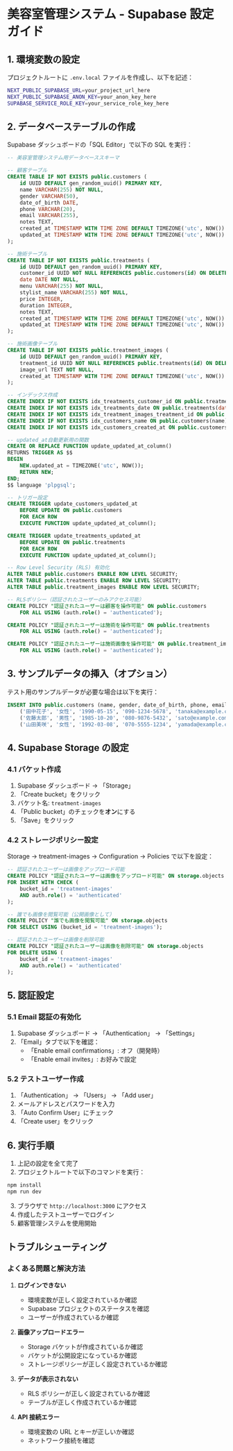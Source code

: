 # 美容室管理システム - Supabase 設定ガイド

## 1. 環境変数の設定

プロジェクトルートに `.env.local` ファイルを作成し、以下を記述：

```bash
NEXT_PUBLIC_SUPABASE_URL=your_project_url_here
NEXT_PUBLIC_SUPABASE_ANON_KEY=your_anon_key_here
SUPABASE_SERVICE_ROLE_KEY=your_service_role_key_here
```

## 2. データベーステーブルの作成

Supabase ダッシュボードの「SQL Editor」で以下の SQL を実行：

```sql
-- 美容室管理システム用データベーススキーマ

-- 顧客テーブル
CREATE TABLE IF NOT EXISTS public.customers (
    id UUID DEFAULT gen_random_uuid() PRIMARY KEY,
    name VARCHAR(255) NOT NULL,
    gender VARCHAR(50),
    date_of_birth DATE,
    phone VARCHAR(20),
    email VARCHAR(255),
    notes TEXT,
    created_at TIMESTAMP WITH TIME ZONE DEFAULT TIMEZONE('utc', NOW()) NOT NULL,
    updated_at TIMESTAMP WITH TIME ZONE DEFAULT TIMEZONE('utc', NOW()) NOT NULL
);

-- 施術テーブル
CREATE TABLE IF NOT EXISTS public.treatments (
    id UUID DEFAULT gen_random_uuid() PRIMARY KEY,
    customer_id UUID NOT NULL REFERENCES public.customers(id) ON DELETE CASCADE,
    date DATE NOT NULL,
    menu VARCHAR(255) NOT NULL,
    stylist_name VARCHAR(255) NOT NULL,
    price INTEGER,
    duration INTEGER,
    notes TEXT,
    created_at TIMESTAMP WITH TIME ZONE DEFAULT TIMEZONE('utc', NOW()) NOT NULL,
    updated_at TIMESTAMP WITH TIME ZONE DEFAULT TIMEZONE('utc', NOW()) NOT NULL
);

-- 施術画像テーブル
CREATE TABLE IF NOT EXISTS public.treatment_images (
    id UUID DEFAULT gen_random_uuid() PRIMARY KEY,
    treatment_id UUID NOT NULL REFERENCES public.treatments(id) ON DELETE CASCADE,
    image_url TEXT NOT NULL,
    created_at TIMESTAMP WITH TIME ZONE DEFAULT TIMEZONE('utc', NOW()) NOT NULL
);

-- インデックス作成
CREATE INDEX IF NOT EXISTS idx_treatments_customer_id ON public.treatments(customer_id);
CREATE INDEX IF NOT EXISTS idx_treatments_date ON public.treatments(date);
CREATE INDEX IF NOT EXISTS idx_treatment_images_treatment_id ON public.treatment_images(treatment_id);
CREATE INDEX IF NOT EXISTS idx_customers_name ON public.customers(name);
CREATE INDEX IF NOT EXISTS idx_customers_created_at ON public.customers(created_at);

-- updated_at自動更新用の関数
CREATE OR REPLACE FUNCTION update_updated_at_column()
RETURNS TRIGGER AS $$
BEGIN
    NEW.updated_at = TIMEZONE('utc', NOW());
    RETURN NEW;
END;
$$ language 'plpgsql';

-- トリガー設定
CREATE TRIGGER update_customers_updated_at
    BEFORE UPDATE ON public.customers
    FOR EACH ROW
    EXECUTE FUNCTION update_updated_at_column();

CREATE TRIGGER update_treatments_updated_at
    BEFORE UPDATE ON public.treatments
    FOR EACH ROW
    EXECUTE FUNCTION update_updated_at_column();

-- Row Level Security (RLS) 有効化
ALTER TABLE public.customers ENABLE ROW LEVEL SECURITY;
ALTER TABLE public.treatments ENABLE ROW LEVEL SECURITY;
ALTER TABLE public.treatment_images ENABLE ROW LEVEL SECURITY;

-- RLSポリシー（認証されたユーザーのみアクセス可能）
CREATE POLICY "認証されたユーザーは顧客を操作可能" ON public.customers
    FOR ALL USING (auth.role() = 'authenticated');

CREATE POLICY "認証されたユーザーは施術を操作可能" ON public.treatments
    FOR ALL USING (auth.role() = 'authenticated');

CREATE POLICY "認証されたユーザーは施術画像を操作可能" ON public.treatment_images
    FOR ALL USING (auth.role() = 'authenticated');
```

## 3. サンプルデータの挿入（オプション）

テスト用のサンプルデータが必要な場合は以下を実行：

```sql
INSERT INTO public.customers (name, gender, date_of_birth, phone, email, notes) VALUES
    ('田中花子', '女性', '1990-05-15', '090-1234-5678', 'tanaka@example.com', '初回来店時はカットのみ希望'),
    ('佐藤太郎', '男性', '1985-10-20', '080-9876-5432', 'sato@example.com', 'ビジネスマン、短時間での施術を希望'),
    ('山田美咲', '女性', '1992-03-08', '070-5555-1234', 'yamada@example.com', 'カラーリングとパーマの相談あり');
```

## 4. Supabase Storage の設定

### 4.1 バケット作成

1. Supabase ダッシュボード → 「Storage」
2. 「Create bucket」をクリック
3. バケット名: `treatment-images`
4. 「Public bucket」のチェックを**オン**にする
5. 「Save」をクリック

### 4.2 ストレージポリシー設定

Storage → treatment-images → Configuration → Policies で以下を設定：

```sql
-- 認証されたユーザーは画像をアップロード可能
CREATE POLICY "認証されたユーザーは画像をアップロード可能" ON storage.objects
FOR INSERT WITH CHECK (
    bucket_id = 'treatment-images'
    AND auth.role() = 'authenticated'
);

-- 誰でも画像を閲覧可能（公開画像として）
CREATE POLICY "誰でも画像を閲覧可能" ON storage.objects
FOR SELECT USING (bucket_id = 'treatment-images');

-- 認証されたユーザーは画像を削除可能
CREATE POLICY "認証されたユーザーは画像を削除可能" ON storage.objects
FOR DELETE USING (
    bucket_id = 'treatment-images'
    AND auth.role() = 'authenticated'
);
```

## 5. 認証設定

### 5.1 Email 認証の有効化

1. Supabase ダッシュボード → 「Authentication」 → 「Settings」
2. 「Email」タブで以下を確認：
   - 「Enable email confirmations」: オフ（開発時）
   - 「Enable email invites」: お好みで設定

### 5.2 テストユーザー作成

1. 「Authentication」 → 「Users」 → 「Add user」
2. メールアドレスとパスワードを入力
3. 「Auto Confirm User」にチェック
4. 「Create user」をクリック

## 6. 実行手順

1. 上記の設定を全て完了
2. プロジェクトルートで以下のコマンドを実行：

```bash
npm install
npm run dev
```

3. ブラウザで `http://localhost:3000` にアクセス
4. 作成したテストユーザーでログイン
5. 顧客管理システムを使用開始

## トラブルシューティング

### よくある問題と解決方法

1. **ログインできない**

   - 環境変数が正しく設定されているか確認
   - Supabase プロジェクトのステータスを確認
   - ユーザーが作成されているか確認

2. **画像アップロードエラー**

   - Storage バケットが作成されているか確認
   - バケットが公開設定になっているか確認
   - ストレージポリシーが正しく設定されているか確認

3. **データが表示されない**

   - RLS ポリシーが正しく設定されているか確認
   - テーブルが正しく作成されているか確認

4. **API 接続エラー**
   - 環境変数の URL とキーが正しいか確認
   - ネットワーク接続を確認
